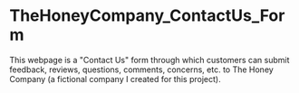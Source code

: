 # TheHoneyCompany_ContactUs_Form
This webpage is a "Contact Us" form through which customers can submit feedback, reviews, questions, comments, concerns, etc. to The Honey Company (a fictional company I created for this project).
